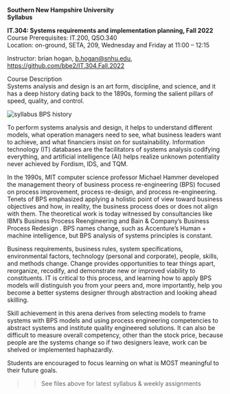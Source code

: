 **Southern New Hampshire University**  
**Syllabus**

**IT.304: Systems requirements and implementation planning, Fall 2022**  
Course Prerequisites: IT.200, QSO.340  
Location: on-ground, SETA, 209, Wednesday and Friday at 11:00 – 12:15  

Instructor: brian hogan, b.hogan@snhu.edu, https://github.com/bbe2/IT.304.Fall.2022  

Course Description  
Systems analysis and design is an art form, discipline, and science, and it has a deep history dating back to the 1890s, forming the salient pillars of speed, quality, and control.  

![syllabus BPS history](https://user-images.githubusercontent.com/59778456/188316766-53dca995-e649-48fa-9501-4687fcd0b6a7.JPG) 

To perform systems analysis and design, it helps to understand different models, what operation managers need to see, what business leaders want to achieve, and what financiers insist on for sustainability. Information technology (IT) databases are the facilitators of systems analysis codifying everything, and artificial intelligence (AI) helps realize unknown potentiality never achieved by Fordism, IDS, and TQM.  
 
In the 1990s, MIT computer science professor Michael Hammer developed the management theory of business process re-engineering (BPS) focused on process improvement, process re-design, and process re-engineering. Tenets of BPS emphasized applying a holistic point of view toward business objectives and how, in reality, the business process does or does not align with them. The theoretical work is today witnessed by consultancies like IBM’s Business Process Reengineering <IBM-BPRS> and Bain & Company’s Business Process Redesign <Bain>. BPS names change, such as Accenture’s Human + machine intelligence, but BPS analysis of systems principles is constant.  
 
Business requirements, business rules, system specifications, environmental factors, technology (personal and corporate), people, skills, and methods change. Change provides opportunities to tear things apart, reorganize, recodify, and demonstrate new or improved viability to constituents. IT is critical to this process, and learning how to apply BPS models will distinguish you from your peers and, more importantly, help you become a better systems designer through abstraction and looking ahead skilling.  

Skill achievement in this arena derives from selecting models to frame systems with BPS models and using process engineering competencies to abstract systems and institute quality engineered solutions. It can also be difficult to measure overall competency, other than the stock price, because people are the systems change so if two designers leave, work can be shelved or implemented haphazardly.   
 
Students are encouraged to focus learning on what is MOST meaningful to their future goals. 

>> See files above for latest syllabus & weekly assignments
